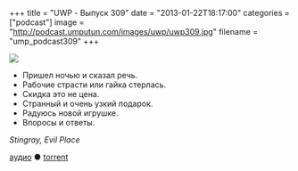 +++
title = "UWP - Выпуск 309"
date = "2013-01-22T18:17:00"
categories = ["podcast"]
image = "http://podcast.umputun.com/images/uwp/uwp309.jpg"
filename = "ump_podcast309"
+++

![](https://podcast.umputun.com/images/uwp/uwp309.jpg)

- Пришел ночью и сказал речь.
- Рабочие страсти или гайка стерлась.
- Скидка это не цена.
- Странный и очень узкий подарок.
- Радуюсь новой игрушке.
- Впоросы и ответы.

_Stingray, Evil Place_

[аудио](https://podcast.umputun.com/media/ump_podcast309.mp3) ● [torrent](http://archive.rucast.net/uwp/media/ump_podcast309.mp3.torrent)

<audio src="https://podcast.umputun.com/media/ump_podcast309.mp3" preload="none"></audio>